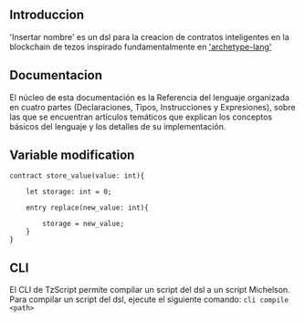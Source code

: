 ## Introduccion
'Insertar nombre' es un dsl para la creacion de contratos inteligentes en la blockchain de tezos inspirado fundamentalmente en ['archetype-lang']((https://archetype-lang.org/))

## Documentacion
El núcleo de esta documentación es la Referencia del lenguaje organizada en cuatro partes (Declaraciones, Tipos, Instrucciones y Expresiones), sobre las que se encuentran artículos temáticos que explican los conceptos básicos del lenguaje y los detalles de su implementación.

## Variable modification
```
contract store_value(value: int){

    let storage: int = 0;

    entry replace(new_value: int){
       
        storage = new_value;
    } 
}

```

## CLI
El CLI de TzScript permite compilar un script del dsl a un script Michelson. Para compilar un script del dsl, ejecute el siguiente comando:
```cli compile <path>```


